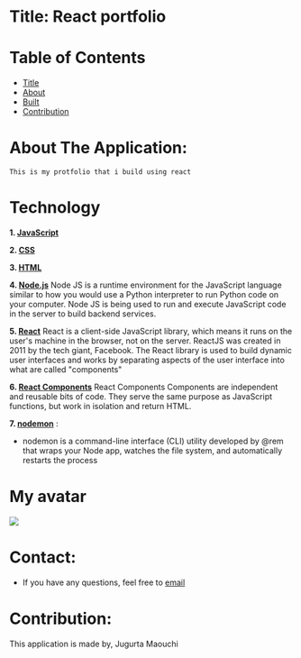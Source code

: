 # Title: React portfolio 


# Table of  Contents

* [Title](#title)
* [About](#about)
* [Built](#Technology)
* [Contribution](#header.contribution)



# About The Application:
    This is my protfolio that i build using react

# Technology

**1. [JavaScript](https;//javascript.com/)**


**2. [CSS](https;//css.com/)**


**3. [HTML](https;//HTML.com/)**


**4. [Node.js](https;//HTML.com/)**
  Node JS is a runtime environment for the JavaScript language similar to how you would use a Python interpreter to run Python code on your computer. Node JS is being used to run and execute JavaScript code in the server to build backend services.


**5. [React](https;//react.com/)**
  React is a client-side JavaScript library, which means it runs on the user's machine in the browser, not on the server. ReactJS was created in 2011 by the tech giant, Facebook. The React library is used to build dynamic user interfaces and works by separating aspects of the user interface into what are called "components"

**6. [React Components](https;//HTML.com/)**
  React Components Components are independent and reusable bits of code. They serve the same purpose as JavaScript functions, but work in isolation and return HTML.

**7. [nodemon](https;//nodemon.com/)** :

* nodemon is a command-line interface (CLI) utility developed by @rem that wraps your Node app, watches the file system, and automatically restarts the process


# My avatar
![](asset/images/djigo.jpg)



# Contact:

* If you have any questions, feel free to [email](mailto:djigo.maouchi@yahoo.com)

# Contribution:
  This application is made by, Jugurta Maouchi
